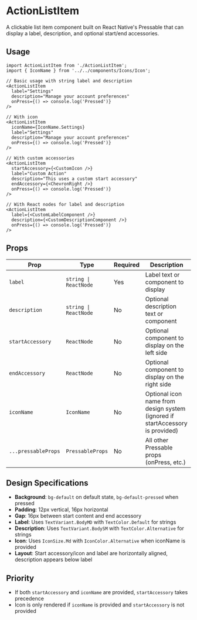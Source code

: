 # ActionListItem

A clickable list item component built on React Native's Pressable that can display a label, description, and optional start/end accessories.

## Usage

```tsx
import ActionListItem from './ActionListItem';
import { IconName } from '../../components/Icons/Icon';

// Basic usage with string label and description
<ActionListItem
  label="Settings"
  description="Manage your account preferences"
  onPress={() => console.log('Pressed')}
/>

// With icon
<ActionListItem
  iconName={IconName.Settings}
  label="Settings"
  description="Manage your account preferences"
  onPress={() => console.log('Pressed')}
/>

// With custom accessories
<ActionListItem
  startAccessory={<CustomIcon />}
  label="Custom Action"
  description="This uses a custom start accessory"
  endAccessory={<ChevronRight />}
  onPress={() => console.log('Pressed')}
/>

// With React nodes for label and description
<ActionListItem
  label={<CustomLabelComponent />}
  description={<CustomDescriptionComponent />}
  onPress={() => console.log('Pressed')}
/>
```

## Props

| Prop                | Type                  | Required | Description                                                                   |
| ------------------- | --------------------- | -------- | ----------------------------------------------------------------------------- |
| `label`             | `string \| ReactNode` | Yes      | Label text or component to display                                            |
| `description`       | `string \| ReactNode` | No       | Optional description text or component                                        |
| `startAccessory`    | `ReactNode`           | No       | Optional component to display on the left side                                |
| `endAccessory`      | `ReactNode`           | No       | Optional component to display on the right side                               |
| `iconName`          | `IconName`            | No       | Optional icon name from design system (ignored if startAccessory is provided) |
| `...pressableProps` | `PressableProps`      | No       | All other Pressable props (onPress, etc.)                                     |

## Design Specifications

- **Background**: `bg-default` on default state, `bg-default-pressed` when pressed
- **Padding**: 12px vertical, 16px horizontal
- **Gap**: 16px between start content and end accessory
- **Label**: Uses `TextVariant.BodyMD` with `TextColor.Default` for strings
- **Description**: Uses `TextVariant.BodySM` with `TextColor.Alternative` for strings
- **Icon**: Uses `IconSize.Md` with `IconColor.Alternative` when iconName is provided
- **Layout**: Start accessory/icon and label are horizontally aligned, description appears below label

## Priority

- If both `startAccessory` and `iconName` are provided, `startAccessory` takes precedence
- Icon is only rendered if `iconName` is provided and `startAccessory` is not provided
